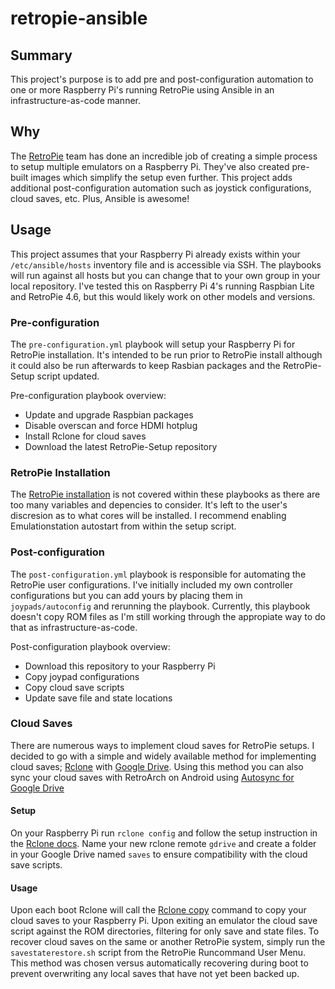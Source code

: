 # retropie-ansible

## Summary

This project's purpose is to add pre and post-configuration automation to one or more Raspberry Pi's running RetroPie using Ansible in an infrastructure-as-code manner.

## Why

The [RetroPie](https://github.com/RetroPie) team has done an incredible job of creating a simple process to setup multiple emulators on a Raspberry Pi. They've also created pre-built images which simplify the setup even further. This project adds additional post-configuration automation such as joystick configurations, cloud saves, etc. Plus, Ansible is awesome!

## Usage

This project assumes that your Raspberry Pi already exists within your ``/etc/ansible/hosts`` inventory file and is accessible via SSH.  The playbooks will run against all hosts but you can change that to your own group in your local repository.  I've tested this on Raspberry Pi 4's running Raspbian Lite and RetroPie 4.6, but this would likely work on other models and versions.

### Pre-configuration

The ``pre-configuration.yml`` playbook will setup your Raspberry Pi for RetroPie installation. It's intended to be run prior to RetroPie install although it could also be run afterwards to keep Rasbian packages and the RetroPie-Setup script updated.

Pre-configuration playbook overview:
- Update and upgrade Raspbian packages
- Disable overscan and force HDMI hotplug
- Install Rclone for cloud saves
- Download the latest RetroPie-Setup repository

### RetroPie Installation

The [RetroPie installation](https://github.com/RetroPie/RetroPie-Setup/wiki/Manual-Installation#install-retropie) is not covered within these playbooks as there are too many variables and depencies to consider. It's left to the user's discresion as to what cores will be installed. I recommend enabling Emulationstation autostart from within the setup script.

### Post-configuration

The ``post-configuration.yml`` playbook is responsible for automating the RetroPie user configurations. I've initially included my own controller configurations but you can add yours by placing them in ``joypads/autoconfig`` and rerunning the playbook. Currently, this playbook doesn't copy ROM files as I'm still working through the appropiate way to do that as infrastructure-as-code.

Post-configuration playbook overview:
- Download this repository to your Raspberry Pi
- Copy joypad configurations
- Copy cloud save scripts
- Update save file and state locations

### Cloud Saves

There are numerous ways to implement cloud saves for RetroPie setups. I decided to go with a simple and widely available method for implementing cloud saves; [Rclone](https://rclone.org) with [Google Drive](https://drive.google.com). Using this method you can also sync your cloud saves with RetroArch on Android using [Autosync for Google Drive](https://play.google.com/store/apps/details?id=com.ttxapps.drivesync&hl=en_US)

#### Setup

On your Raspberry Pi run ``rclone config`` and follow the setup instruction in the [Rclone docs](https://rclone.org/drive/). Name your new rclone remote ``gdrive`` and create a folder in your Google Drive named ``saves`` to ensure compatibility with the cloud save scripts.

#### Usage

Upon each boot Rclone will call the [Rclone copy](https://rclone.org/commands/rclone_copy/) command to copy your cloud saves to your Raspberry Pi. Upon exiting an emulator the cloud save script  against the ROM directories, filtering for only save and state files. To recover cloud saves on the same or another RetroPie system, simply run the ``savestaterestore.sh`` script from the RetroPie Runcommand User Menu. This method was chosen versus automatically recovering during boot to prevent overwriting any local saves that have not yet been backed up.
